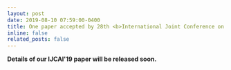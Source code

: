 ```yaml
---
layout: post
date: 2019-08-10 07:59:00-0400
title: One paper accepted by 28th <b>International Joint Conference on Artificial Intelligence</b> (<b>IJCAI 2019</b>)!
inline: false
related_posts: false
---
```


<b> Details of our IJCAI'19 paper will be released soon. </b>
